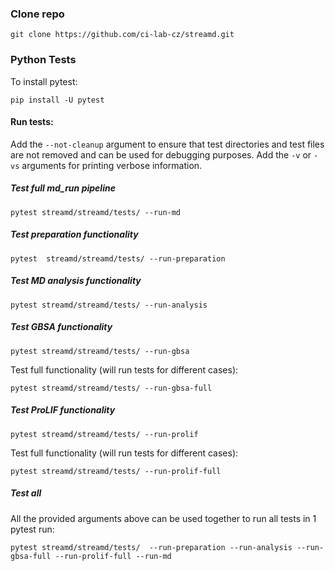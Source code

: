 ### Clone repo
`git clone https://github.com/ci-lab-cz/streamd.git`

### Python Tests

To install pytest:
````
pip install -U pytest
````

#### Run tests:  
Add the ``--not-cleanup`` argument to ensure that test directories and test files are not removed and can be used for debugging purposes.
Add the ``-v`` or `-vs` arguments for printing verbose information.

##### Test full _md_run_ pipeline
````
pytest streamd/streamd/tests/ --run-md  
````
##### Test preparation functionality
````
pytest  streamd/streamd/tests/ --run-preparation  
````

##### Test MD analysis functionality
````
pytest streamd/streamd/tests/ --run-analysis  
````
##### Test GBSA functionality
````
pytest streamd/streamd/tests/ --run-gbsa  
````
Test full functionality (will run tests for different cases): 
````
pytest streamd/streamd/tests/ --run-gbsa-full  
````
##### Test ProLIF functionality
````
pytest streamd/streamd/tests/ --run-prolif  
````
Test full functionality (will run tests for different cases): 
````
pytest streamd/streamd/tests/ --run-prolif-full  
````

##### Test all
All the provided arguments above can be used together to run all tests in 1 pytest run:
````
pytest streamd/streamd/tests/  --run-preparation --run-analysis --run-gbsa-full --run-prolif-full --run-md
````




